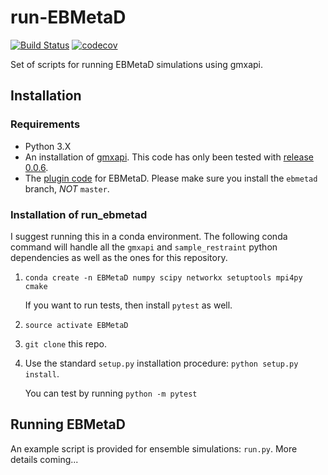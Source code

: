 # run-EBMetaD
[![Build Status](https://travis-ci.org/jmhays/run_ebmetad.svg?branch=master)](https://travis-ci.org/jmhays/run_ebmetad)
[![codecov](https://codecov.io/gh/jmhays/run_ebmetad/branch/master/graph/badge.svg)](https://codecov.io/gh/jmhays/run_ebmetad)

Set of scripts for running EBMetaD simulations using gmxapi. 

## Installation
### Requirements
- Python 3.X
- An installation of [gmxapi](https://github.com/kassonlab/gmxapi). This code has only been tested with [release 0.0.6](https://github.com/kassonlab/gmxapi/releases/tag/v0.0.6).
- The [plugin code](https://github.com/jmhays/sample_restraint) for EBMetaD. Please make sure you install the `ebmetad` branch, _*NOT*_ `master`.

### Installation of run_ebmetad
I suggest running this in a conda environment. The following conda command will handle all the `gmxapi` and `sample_restraint` python dependencies as well as the ones for this repository.

1. `conda create -n EBMetaD numpy scipy networkx setuptools mpi4py cmake`

    If you want to run tests, then install `pytest` as well.

2. `source activate EBMetaD`
3. `git clone` this repo.
4. Use the standard `setup.py` installation procedure: `python setup.py install`.

    You can test by running `python -m pytest` 

## Running EBMetaD
An example script is provided for ensemble simulations: `run.py`. More details coming...
